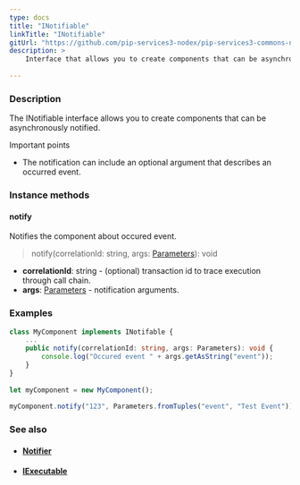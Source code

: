 ```yaml
---
type: docs
title: "INotifiable"
linkTitle: "INotifiable"
gitUrl: "https://github.com/pip-services3-nodex/pip-services3-commons-nodex"
description: >
    Interface that allows you to create components that can be asynchronously notified.
    
---
```


### Description

The INotifiable interface allows you to create components that can be asynchronously notified.

Important points

- The notification can include an optional argument that describes an occurred event.

### Instance methods

#### notify
Notifies the component about occured event.

> notify(correlationId: string, args: [Parameters](../parameters)): void

- **correlationId**: string - (optional) transaction id to trace execution through call chain.
- **args**: [Parameters](../parameters) - notification arguments. 

### Examples

```typescript
class MyComponent implements INotifable {
    ...
    public notify(correlationId: string, args: Parameters): void {
        console.log("Occured event " + args.getAsString("event"));
    }
}
   
let myComponent = new MyComponent();
    
myComponent.notify("123", Parameters.fromTuples("event", "Test Event"));

```

### See also
- #### [Notifier](../notifier)
- #### [IExecutable](../iexecutable)
